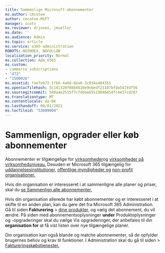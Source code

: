 ```yaml
---
title: Sammenlign Microsoft-abonnementer
ms.author: cmcatee
author: cmcatee-MSFT
manager: scotv
ms.reviewer: drjones, jmueller
ms.date: ''
ms.audience: Admin
ms.topic: article
ms.service: o365-administration
ROBOTS: NOINDEX, NOFOLLOW
localization_priority: Normal
ms.collection: Adm_O365
ms.custom:
- commerce_subscriptions
- "472"
- "1500026"
ms.assetid: faefe872-1fb6-4a0d-8ea6-3c034a484351
ms.openlocfilehash: 5c141320f08b4610e9ebedf21107bfda54193f56
ms.sourcegitcommit: 540a4e2515f7cfddee65519046454fc4437cd287
ms.translationtype: MT
ms.contentlocale: da-DK
ms.lasthandoff: 08/01/2021
ms.locfileid: "53689004"
---
```

# <a name="compare-upgrade-or-purchase-subscriptions"></a>Sammenlign, opgrader eller køb abonnementer
  
Abonnementer er tilgængelige for [virksomheder](https://www.microsoft.com/microsoft-365/business/compare-all-microsoft-365-business-products?tab=2&rtc=1)og [virksomheder på virksomhedsniveau.](https://www.microsoft.com/microsoft-365/enterprise/compare-office-365-plans?rtc=1) Desuden er Microsoft 365 tilgængelig for [uddannelsesinstitutioner,](https://www.microsoft.com/microsoft-365/academic/compare-office-365-education-plans?rtc=1&activetab=tab%3aprimaryr1) [offentlige myndigheder og](https://www.microsoft.com/microsoft-365/government/compare-office-365-government-plans?rtc=1) [non-profit organisationer.](https://www.microsoft.com/microsoft-365/nonprofit/office-365-nonprofit-plans-and-pricing?&rtc=1&activetab=tab%3aprimaryr1)
  
Hvis din organisation er interesseret i at sammenligne alle planer og priser, skal du [se Sammenlign alle abonnementer.](https://www.microsoft.com/microsoft-365/enterprise/compare-office-365-plans?rtc=1)
  
Hvis din organisation allerede har købt abonnementer og er interesseret i at skifte til en anden plan, kan du gøre det fra Microsoft 365 Administration. Gå til siden **Fakturering** \> [dine produkter,](https://go.microsoft.com/fwlink/p/?linkid=842054) og vælg det abonnement, du vil ændre. På siden med abonnementsoplysninger **under** Produktoplysninger og -opgraderinger skal du vælge Vis opgraderinger, der anbefales til din **organisation for** at få vist listen over nye tilgængelige planer.
  
Din organisation kan også blande og matche abonnementer, så de opfylder brugernes behov og krav til funktioner. I Administration skal du  gå til siden \> [Faktureringskøbstjenester.](https://go.microsoft.com/fwlink/p/?linkid=868433) 
